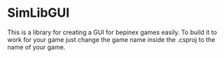 # SimLibGUI

This is a library for creating a GUI for bepinex games easily.
To build it to work for your game just change the game name inside the .csproj to the name of your game.
